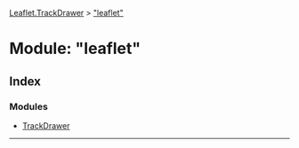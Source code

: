 [Leaflet.TrackDrawer](../README.md) > ["leaflet"](../modules/_leaflet_.md)

# Module: "leaflet"

## Index

### Modules

* [TrackDrawer](_leaflet_.trackdrawer.md)

---

